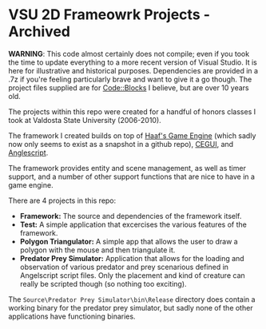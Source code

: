 # VSU 2D Frameowrk Projects - Archived

**WARNING**: This code almost certainly does not compile; even if you took the time to update everything to a more recent version of Visual Studio. It is here for illustrative and historical purposes. Dependencies are provided in a .7z if you're feeling particularly brave and want to give it a go though. The project files supplied are for [Code::Blocks](https://www.codeblocks.org/) I believe, but are over 10 years old.

The projects within this repo were created for a handful of honors classes I took at Valdosta State University (2006-2010).

The framework I created builds on top of [Haaf's Game Engine](https://github.com/sungiant/HGE) (which sadly now only seems to exist as a snapshot in a github repo), [CEGUI](http://cegui.org.uk/), and [Anglescript](https://www.angelcode.com/angelscript/).

The framework provides entity and scene management, as well as timer support, and a number of other support functions that are nice to have in a game engine.

There are 4 projects in this repo:

- **Framework:** The source and dependencies of the framework itself.
- **Test:** A simple application that excercises the various features of the framework.
- **Polygon Triangulator:** A simple app that allows the user to draw a polygon with the mouse and then triangulate it.
- **Predator Prey Simulator:** Application that allows for the loading and observation of various predator and prey scenarious defined in Angelscript script files. Only the placement and kind of creature can really be scripted though (so nothing too exciting).

The `Source\Predator Prey Simulator\bin\Release` directory does contain a working binary for the predator prey simulator, but sadly none of the other applications have functioning binaries.
